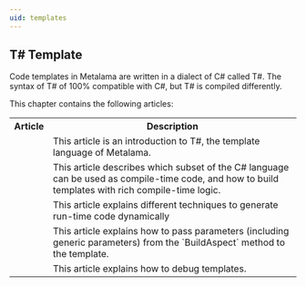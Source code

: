 ```yaml
---
uid: templates
---
```


## T# Template

Code templates in Metalama are written in a dialect of C# called T#. The syntax of T# of 100% compatible with C#, but T# is compiled differently.

This chapter contains the following articles:

<table>
    <tr>
        <th>Article</th>
        <th>Description</th>
    <tr>
    <tr>
        <td>
            <xref:template-overview>
        </td>
        <td>
             This article is an introduction to T#, the template language of Metalama.
        </td>
    </tr>    
    <tr>
        <td>
            <xref:template-compile-time>
        </td>
        <td>
             This article describes which subset of the C# language can be used as compile-time code, and how to build templates with rich compile-time logic.             
        </td>
    </tr>    
    <tr>
        <td>
            <xref:template-dynamic-code>
        </td>
        <td>
            This article explains different techniques to generate run-time code dynamically
        </td>
    </tr>
    <tr>
        <td>
            <xref:template-parameters>
        </td>
        <td>
            This article explains how to pass parameters (including generic parameters) from the `BuildAspect` method to the template.
        </td>
    </tr>
    <tr>
        <td>
            <xref:debugging-aspects>
        </td>
        <td>
            This article explains how to debug templates.
        </td>
    </tr>
</table>   
